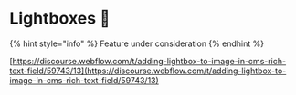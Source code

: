 # Lightboxes 🧪

{% hint style="info" %}
Feature under consideration
{% endhint %}

[https://discourse.webflow.com/t/adding-lightbox-to-image-in-cms-rich-text-field/59743/13](https://discourse.webflow.com/t/adding-lightbox-to-image-in-cms-rich-text-field/59743/13)

